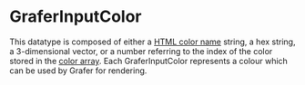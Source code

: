 # GraferInputColor

This datatype is composed of either a [HTML color name](https://developer.mozilla.org/en-US/docs/Web/CSS/color_value/color_keywords) string, a hex string, a 3-dimensional vector, or a number referring to the index of the color stored in the [color array](./grafer-controller-data.md#colors). Each GraferInputColor represents a colour which can be used by Grafer for rendering.
